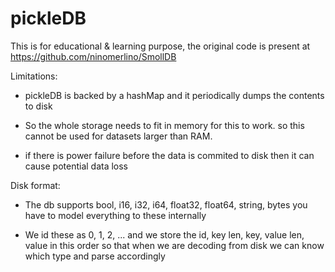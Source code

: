# pickleDB

This is for educational & learning purpose, the original code is present at https://github.com/ninomerlino/SmollDB 

Limitations: 

- pickleDB is backed by a hashMap and it periodically dumps the contents to disk 

- So the whole storage needs to fit in memory for this to work. so this cannot be used for datasets larger than RAM. 

- if there is power failure before the data is commited to disk then it can cause potential data loss  

Disk format: 

- The db supports bool, i16, i32, i64, float32, float64, string, bytes you have to model everything to these internally 

- We id these as 0, 1, 2, ... and we store the id, key len, key, value len, value in this order so that when we are decoding from disk we can know which type and parse accordingly  